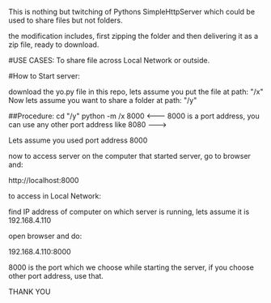 This is nothing but twitching of Pythons SimpleHttpServer which could be used
to share files but not folders.

the modification includes, first zipping the folder and then delivering it as
a zip file, ready to download.

#USE CASES:
To share file across Local Network or outside.

#How to Start server:

download the yo.py file in this repo, lets assume you put the file at path:
"/x"
Now lets assume you want to share a folder at path:
"/y"

##Procedure:
cd "/y"
python -m /x 8000
<--- 8000 is a port address, you can use any other port address like 8080 --->

Lets assume you used port address 8000

now to access server on the computer that started server, go to browser and:

http://localhost:8000

to access in Local Network:

find IP address of computer on which server is running,
lets assume it is 192.168.4.110

open browser and do:

192.168.4.110:8000

8000 is the port which we choose while starting the server, if you choose
other port address, use that.

THANK YOU
